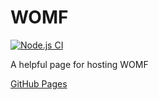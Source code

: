 # WOMF

[![Node.js CI](https://github.com/Dirain1700/WOMF/actions/workflows/node.js.yml/badge.svg)](https://github.com/Dirain1700/WOMF/actions/workflows/node.js.yml)

A helpful page for hosting WOMF

<a href="https://dirain1700.github.io/WOMF/">GitHub Pages</a>
